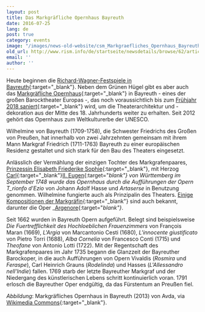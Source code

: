 ```yaml
---
layout: post
title: Das Markgräfliche Opernhaus Bayreuth
date: 2016-07-25
lang: de
post: true
category: events
image: "/images/news-old-website/csm_Markgraefliches_Opernhaus_Bayreuth_2013_47e0aaa7d9.jpg"
old_url: http://www.rism.info/de/startseite/newsdetails/browse/62/article/64/the-margravial-opera-house-in-bayreuth.html
email: ''
author: ''
---
```



Heute beginnen die [Richard-Wagner-Festspiele in Bayreuth](http://www.bayreuther-festspiele.de/){:target="_blank"}. Neben dem Grünen Hügel gibt es aber auch das [Markgräfliche Opernhaus](http://www.bayreuth-wilhelmine.de/englisch/opera/){:target="_blank"} in Bayreuth - eines der großen Barocktheater Europas -, das noch voraussichtlich bis zum [Frühjahr 2018 saniert](http://www.sanierung-opernhaus-bayreuth.de/english/){:target="_blank"} wird, um die Theaterarchitektur und -dekoration aus der Mitte des 18. Jahrhunderts weiter zu erhalten. Seit 2012 gehört das Opernhaus zum Weltkulturerbe der UNESCO.

Wilhelmine von Bayreuth (1709-1758), die Schwester Friedrichs des Großen von Preußen, hat innerhalb von zwei Jahrzehnten gemeinsam mit ihrem Mann Markgraf Friedrich (1711-1763) Bayreuth zu einer europäischen Residenz gestaltet und sich stark für den Bau des Theaters eingesetzt.



Anlässlich der Vermählung der einzigen Tochter des Markgrafenpaares, [Prinzessin Elisabeth Friederike Sophie](https://opac.rism.info/search?View=rism&q=104183519){:target="_blank"}, mit Herzog [Carl](https://opac.rism.info/search?View=rism&q=118560158){:target="_blank"}[II. Eugen](https://opac.rism.info/search?View=rism&q=118560158){:target="_blank"} von Württemberg im September 1748 wurde das Opernhaus durch die Aufführungen der Opern T_rionfo d'Ezio_ von Johann Adolf Hasse und _Artaserse_ in Benutzung genommen. Wilhelmine fungierte auch als Prinzipalin des Theaters. [Einige Kompositionen der Markgräfin](https://opac.rism.info/search?View=rism&q=118633112){:target="_blank"} sind auch bekannt, darunter die Oper _[Argenore](https://opac.rism.info/search?id=453012061){:target="_blank"}_.

Seit 1662 wurden in Bayreuth Opern aufgeführt. Belegt sind beispielsweise _Die Fuertrefflichkeit des Hochloeblichen Frauenzimmers_ von François Maran (1669), _L'Argia_ von Marcantonio Cesti (1680), _L'innocente giustificato_ von Pietro Torri (1688), _Alba Cornelia_ von Francesco Conti (1715) und _Theofane_ von Antonio Lotti (1722). Mit der Regentschaft des Markgrafenpaares im Jahr 1735 begann die Glanzzeit der Bayreuther Barockoper, in die auch Aufführungen von Opern Vivaldis (_Rosmira_ und _Feraspe_), Carl Heinrich Grauns (_Rodelinda_) und Hasses (_L'Allessandro nell'Indie_) fallen. 1769 starb der letzte Bayreuther Markgraf und der Niedergang des künstlerischen Lebens schritt kontinuierlich voran. 1791 erlosch die Bayreuther Oper endgültig, da das Fürstentum an Preußen fiel.



_Abbildung_: Markgräfliches Opernhaus in Bayreuth (2013) von Avda, via [Wikimedia Commons](https://commons.wikimedia.org/wiki/File:Markgr%C3%A4fliches_Opernhaus_-_Bayreuth_-_2013.jpg?uselang=de){:target="_blank"}.


